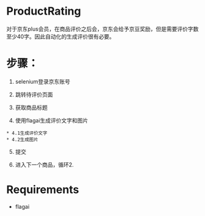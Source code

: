 # ProductRating

对于京东plus会员，在商品评价之后会，京东会给予京豆奖励，但是需要评价字数至少40字。因此自动化的生成评价很有必要。

# 步骤：

  1. selenium登录京东账号 

  2. 跳转待评价页面 

  3. 获取商品标题 

  4. 使用flagai生成评价文字和图片 

    * 4.1生成评价文字 
    * 4.2生成图片 
  5. 提交 

  6. 进入下一个商品，循环2.


# Requirements 

* flagai
